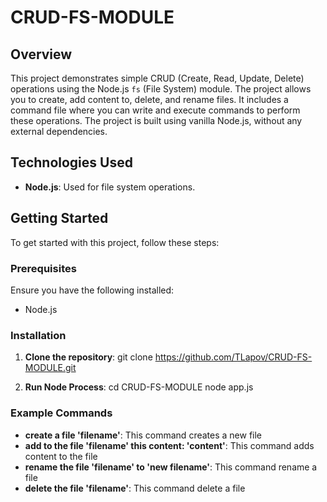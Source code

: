 <div align="left">

# CRUD-FS-MODULE

## Overview
This project demonstrates simple CRUD (Create, Read, Update, Delete) operations using the Node.js `fs` (File System) module. The project allows you to create, add content to, delete, and rename files. It includes a command file where you can write and execute commands to perform these operations. The project is built using vanilla Node.js, without any external dependencies.

## Technologies Used
- **Node.js**: Used for file system operations.
  
## Getting Started
To get started with this project, follow these steps:

### Prerequisites
Ensure you have the following installed:
- Node.js

### Installation

1. **Clone the repository**:
    git clone https://github.com/TLapov/CRUD-FS-MODULE.git

2. **Run Node Process**:
   cd CRUD-FS-MODULE
   node app.js

### Example Commands

- **create a file 'filename'**:
This command creates a new file
- **add to the file 'filename' this content: 'content'**:
This command adds content to the file
- **rename the file 'filename' to 'new filename'**:
This command rename a  file
- **delete the file 'filename'**:
This command delete a file

</div>
